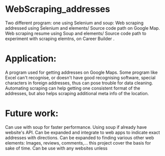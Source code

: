 # WebScraping_addresses
Two different program: one using Selenium and soup: 
Web scraping addressed using Selenium and elements/ Source code path on Google Map.
Web scraping resume using Soup and elements/ Source code path to experiment with scraping elemtns, on Career Builder
.

# Application:
A program used for getting addresses on Google Maps. Some program like Excel can't recognise, or doesn't have good recognising software, special characters in foreign addresses, thus can pose trouble for data cleaning. Automating scraping can help getting one consistent format of the addresses, but also helps scraping additional meta info  of the location.

# Future work: 
Can use with soup for faster performance. Using soup if already have website's API.
Can be expanded and integrate to web apps to indicate exact addresses with directions. 
Can be expanded to finding various other web elements: Images, reviews, comments,... this project cover the basis for sake of time.
Can be use with any websites unless
